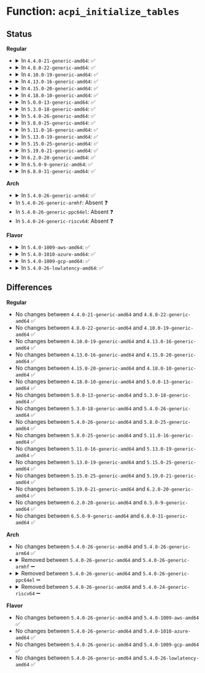 # Function: <code>acpi_initialize_tables</code>

## Status
<b>Regular</b>
<ul>
<li>
<details>
<summary>In <code>4.4.0-21-generic-amd64</code>: ✅</summary>

```c
acpi_status acpi_initialize_tables(struct acpi_table_desc * initial_table_array, u32 initial_table_count, u8 allow_resize)
```

```json
{
  "name": "acpi_initialize_tables",
  "collision_type": "Unique Global",
  "inline_type": "No",
  "funcs": [
    {
      "addr": 18446744071595240207,
      "name": "acpi_initialize_tables",
      "external": true,
      "loc": "drivers/acpi/acpica/tbxface.c:102",
      "file": "drivers/acpi/acpica/tbxface.c",
      "inline": "seen, unknown",
      "caller_inline": [],
      "caller_func": [
        "drivers/acpi/tables.c:acpi_table_init"
      ]
    }
  ],
  "symbols": [
    {
      "addr": 18446744071595240207,
      "name": "acpi_initialize_tables",
      "section": ".init.text",
      "bind": "STB_GLOBAL",
      "size": 89
    }
  ]
}
```
</details>
</li>
<li>
<details>
<summary>In <code>4.8.0-22-generic-amd64</code>: ✅</summary>

```c
acpi_status acpi_initialize_tables(struct acpi_table_desc * initial_table_array, u32 initial_table_count, u8 allow_resize)
```

```json
{
  "name": "acpi_initialize_tables",
  "collision_type": "Unique Global",
  "inline_type": "No",
  "funcs": [
    {
      "addr": 18446744071595421228,
      "name": "acpi_initialize_tables",
      "external": true,
      "loc": "drivers/acpi/acpica/tbxface.c:102",
      "file": "drivers/acpi/acpica/tbxface.c",
      "inline": "seen, unknown",
      "caller_inline": [],
      "caller_func": [
        "drivers/acpi/tables.c:acpi_table_init"
      ]
    }
  ],
  "symbols": [
    {
      "addr": 18446744071595421228,
      "name": "acpi_initialize_tables",
      "section": ".init.text",
      "bind": "STB_GLOBAL",
      "size": 86
    }
  ]
}
```
</details>
</li>
<li>
<details>
<summary>In <code>4.10.0-19-generic-amd64</code>: ✅</summary>

```c
acpi_status acpi_initialize_tables(struct acpi_table_desc * initial_table_array, u32 initial_table_count, u8 allow_resize)
```

```json
{
  "name": "acpi_initialize_tables",
  "collision_type": "Unique Global",
  "inline_type": "No",
  "funcs": [
    {
      "addr": 18446744071595672675,
      "name": "acpi_initialize_tables",
      "external": true,
      "loc": "drivers/acpi/acpica/tbxface.c:102",
      "file": "drivers/acpi/acpica/tbxface.c",
      "inline": "seen, unknown",
      "caller_inline": [],
      "caller_func": [
        "drivers/acpi/tables.c:acpi_table_init"
      ]
    }
  ],
  "symbols": [
    {
      "addr": 18446744071595672675,
      "name": "acpi_initialize_tables",
      "section": ".init.text",
      "bind": "STB_GLOBAL",
      "size": 86
    }
  ]
}
```
</details>
</li>
<li>
<details>
<summary>In <code>4.13.0-16-generic-amd64</code>: ✅</summary>

```c
acpi_status acpi_initialize_tables(struct acpi_table_desc * initial_table_array, u32 initial_table_count, u8 allow_resize)
```

```json
{
  "name": "acpi_initialize_tables",
  "collision_type": "Unique Global",
  "inline_type": "No",
  "funcs": [
    {
      "addr": 18446744071596596358,
      "name": "acpi_initialize_tables",
      "external": true,
      "loc": "drivers/acpi/acpica/tbxface.c:102",
      "file": "drivers/acpi/acpica/tbxface.c",
      "inline": "seen, unknown",
      "caller_inline": [],
      "caller_func": [
        "drivers/acpi/tables.c:acpi_table_init"
      ]
    }
  ],
  "symbols": [
    {
      "addr": 18446744071596596358,
      "name": "acpi_initialize_tables",
      "section": ".init.text",
      "bind": "STB_GLOBAL",
      "size": 91
    }
  ]
}
```
</details>
</li>
<li>
<details>
<summary>In <code>4.15.0-20-generic-amd64</code>: ✅</summary>

```c
acpi_status acpi_initialize_tables(struct acpi_table_desc * initial_table_array, u32 initial_table_count, u8 allow_resize)
```

```json
{
  "name": "acpi_initialize_tables",
  "collision_type": "Unique Global",
  "inline_type": "No",
  "funcs": [
    {
      "addr": 18446744071602925035,
      "name": "acpi_initialize_tables",
      "external": true,
      "loc": "drivers/acpi/acpica/tbxface.c:102",
      "file": "drivers/acpi/acpica/tbxface.c",
      "inline": "seen, unknown",
      "caller_inline": [],
      "caller_func": [
        "drivers/acpi/tables.c:acpi_table_init"
      ]
    }
  ],
  "symbols": [
    {
      "addr": 18446744071602925035,
      "name": "acpi_initialize_tables",
      "section": ".init.text",
      "bind": "STB_GLOBAL",
      "size": 253
    }
  ]
}
```
</details>
</li>
<li>
<details>
<summary>In <code>4.18.0-10-generic-amd64</code>: ✅</summary>

```c
acpi_status acpi_initialize_tables(struct acpi_table_desc * initial_table_array, u32 initial_table_count, u8 allow_resize)
```

```json
{
  "name": "acpi_initialize_tables",
  "collision_type": "Unique Global",
  "inline_type": "No",
  "funcs": [
    {
      "addr": 18446744071603097168,
      "name": "acpi_initialize_tables",
      "external": true,
      "loc": "drivers/acpi/acpica/tbxface.c:68",
      "file": "drivers/acpi/acpica/tbxface.c",
      "inline": "seen, unknown",
      "caller_inline": [],
      "caller_func": [
        "drivers/acpi/tables.c:acpi_table_init"
      ]
    }
  ],
  "symbols": [
    {
      "addr": 18446744071603097168,
      "name": "acpi_initialize_tables",
      "section": ".init.text",
      "bind": "STB_GLOBAL",
      "size": 253
    }
  ]
}
```
</details>
</li>
<li>
<details>
<summary>In <code>5.0.0-13-generic-amd64</code>: ✅</summary>

```c
acpi_status acpi_initialize_tables(struct acpi_table_desc * initial_table_array, u32 initial_table_count, u8 allow_resize)
```

```json
{
  "name": "acpi_initialize_tables",
  "collision_type": "Unique Global",
  "inline_type": "No",
  "funcs": [
    {
      "addr": 18446744071604899692,
      "name": "acpi_initialize_tables",
      "external": true,
      "loc": "drivers/acpi/acpica/tbxface.c:68",
      "file": "drivers/acpi/acpica/tbxface.c",
      "inline": "seen, unknown",
      "caller_inline": [],
      "caller_func": [
        "drivers/acpi/tables.c:acpi_table_init"
      ]
    }
  ],
  "symbols": [
    {
      "addr": 18446744071604899692,
      "name": "acpi_initialize_tables",
      "section": ".init.text",
      "bind": "STB_GLOBAL",
      "size": 253
    }
  ]
}
```
</details>
</li>
<li>
<details>
<summary>In <code>5.3.0-18-generic-amd64</code>: ✅</summary>

```c
acpi_status acpi_initialize_tables(struct acpi_table_desc * initial_table_array, u32 initial_table_count, u8 allow_resize)
```

```json
{
  "name": "acpi_initialize_tables",
  "collision_type": "Unique Global",
  "inline_type": "No",
  "funcs": [
    {
      "addr": 18446744071605005789,
      "name": "acpi_initialize_tables",
      "external": true,
      "loc": "drivers/acpi/acpica/tbxface.c:68",
      "file": "drivers/acpi/acpica/tbxface.c",
      "inline": "seen, unknown",
      "caller_inline": [],
      "caller_func": [
        "drivers/acpi/tables.c:acpi_table_init"
      ]
    }
  ],
  "symbols": [
    {
      "addr": 18446744071605005789,
      "name": "acpi_initialize_tables",
      "section": ".init.text",
      "bind": "STB_GLOBAL",
      "size": 250
    }
  ]
}
```
</details>
</li>
<li>
<details>
<summary>In <code>5.4.0-26-generic-amd64</code>: ✅</summary>

```c
acpi_status acpi_initialize_tables(struct acpi_table_desc * initial_table_array, u32 initial_table_count, u8 allow_resize)
```

```json
{
  "name": "acpi_initialize_tables",
  "collision_type": "Unique Global",
  "inline_type": "No",
  "funcs": [
    {
      "addr": 18446744071605043175,
      "name": "acpi_initialize_tables",
      "external": true,
      "loc": "drivers/acpi/acpica/tbxface.c:68",
      "file": "drivers/acpi/acpica/tbxface.c",
      "inline": "seen, unknown",
      "caller_inline": [],
      "caller_func": [
        "drivers/acpi/tables.c:acpi_table_init"
      ]
    }
  ],
  "symbols": [
    {
      "addr": 18446744071605043175,
      "name": "acpi_initialize_tables",
      "section": ".init.text",
      "bind": "STB_GLOBAL",
      "size": 250
    }
  ]
}
```
</details>
</li>
<li>
<details>
<summary>In <code>5.8.0-25-generic-amd64</code>: ✅</summary>

```c
acpi_status acpi_initialize_tables(struct acpi_table_desc * initial_table_array, u32 initial_table_count, u8 allow_resize)
```

```json
{
  "name": "acpi_initialize_tables",
  "collision_type": "Unique Global",
  "inline_type": "No",
  "funcs": [
    {
      "addr": 18446744071609329710,
      "name": "acpi_initialize_tables",
      "external": true,
      "loc": "drivers/acpi/acpica/tbxface.c:68",
      "file": "drivers/acpi/acpica/tbxface.c",
      "inline": "seen, unknown",
      "caller_inline": [],
      "caller_func": [
        "drivers/acpi/tables.c:acpi_table_init"
      ]
    }
  ],
  "symbols": [
    {
      "addr": 18446744071609329710,
      "name": "acpi_initialize_tables",
      "section": ".init.text",
      "bind": "STB_GLOBAL",
      "size": 250
    }
  ]
}
```
</details>
</li>
<li>
<details>
<summary>In <code>5.11.0-16-generic-amd64</code>: ✅</summary>

```c
acpi_status acpi_initialize_tables(struct acpi_table_desc * initial_table_array, u32 initial_table_count, u8 allow_resize)
```

```json
{
  "name": "acpi_initialize_tables",
  "collision_type": "Unique Global",
  "inline_type": "No",
  "funcs": [
    {
      "addr": 18446744071612400386,
      "name": "acpi_initialize_tables",
      "external": true,
      "loc": "drivers/acpi/acpica/tbxface.c:68",
      "file": "drivers/acpi/acpica/tbxface.c",
      "inline": "seen, unknown",
      "caller_inline": [],
      "caller_func": [
        "drivers/acpi/tables.c:acpi_locate_initial_tables"
      ]
    }
  ],
  "symbols": [
    {
      "addr": 18446744071612400386,
      "name": "acpi_initialize_tables",
      "section": ".init.text",
      "bind": "STB_GLOBAL",
      "size": 250
    }
  ]
}
```
</details>
</li>
<li>
<details>
<summary>In <code>5.13.0-19-generic-amd64</code>: ✅</summary>

```c
acpi_status acpi_initialize_tables(struct acpi_table_desc * initial_table_array, u32 initial_table_count, u8 allow_resize)
```

```json
{
  "name": "acpi_initialize_tables",
  "collision_type": "Unique Global",
  "inline_type": "No",
  "funcs": [
    {
      "addr": 18446744071614542827,
      "name": "acpi_initialize_tables",
      "external": true,
      "loc": "drivers/acpi/acpica/tbxface.c:68",
      "file": "drivers/acpi/acpica/tbxface.c",
      "inline": "seen, unknown",
      "caller_inline": [],
      "caller_func": [
        "drivers/acpi/tables.c:acpi_locate_initial_tables"
      ]
    }
  ],
  "symbols": [
    {
      "addr": 18446744071614542827,
      "name": "acpi_initialize_tables",
      "section": ".init.text",
      "bind": "STB_GLOBAL",
      "size": 250
    }
  ]
}
```
</details>
</li>
<li>
<details>
<summary>In <code>5.15.0-25-generic-amd64</code>: ✅</summary>

```c
acpi_status acpi_initialize_tables(struct acpi_table_desc * initial_table_array, u32 initial_table_count, u8 allow_resize)
```

```json
{
  "name": "acpi_initialize_tables",
  "collision_type": "Unique Global",
  "inline_type": "No",
  "funcs": [
    {
      "addr": 18446744071615495008,
      "name": "acpi_initialize_tables",
      "external": true,
      "loc": "drivers/acpi/acpica/tbxface.c:68",
      "file": "drivers/acpi/acpica/tbxface.c",
      "inline": "seen, unknown",
      "caller_inline": [],
      "caller_func": [
        "drivers/acpi/tables.c:acpi_locate_initial_tables"
      ]
    }
  ],
  "symbols": [
    {
      "addr": 18446744071615495008,
      "name": "acpi_initialize_tables",
      "section": ".init.text",
      "bind": "STB_GLOBAL",
      "size": 250
    }
  ]
}
```
</details>
</li>
<li>
<details>
<summary>In <code>5.19.0-21-generic-amd64</code>: ✅</summary>

```c
acpi_status acpi_initialize_tables(struct acpi_table_desc * initial_table_array, u32 initial_table_count, u8 allow_resize)
```

```json
{
  "name": "acpi_initialize_tables",
  "collision_type": "Unique Global",
  "inline_type": "No",
  "funcs": [
    {
      "addr": 18446744071617297743,
      "name": "acpi_initialize_tables",
      "external": true,
      "loc": "drivers/acpi/acpica/tbxface.c:68",
      "file": "drivers/acpi/acpica/tbxface.c",
      "inline": "seen, unknown",
      "caller_inline": [],
      "caller_func": [
        "drivers/acpi/tables.c:acpi_locate_initial_tables"
      ]
    }
  ],
  "symbols": [
    {
      "addr": 18446744071617297743,
      "name": "acpi_initialize_tables",
      "section": ".init.text",
      "bind": "STB_GLOBAL",
      "size": 263
    }
  ]
}
```
</details>
</li>
<li>
<details>
<summary>In <code>6.2.0-20-generic-amd64</code>: ✅</summary>

```c
acpi_status acpi_initialize_tables(struct acpi_table_desc * initial_table_array, u32 initial_table_count, u8 allow_resize)
```

```json
{
  "name": "acpi_initialize_tables",
  "collision_type": "Unique Global",
  "inline_type": "No",
  "funcs": [
    {
      "addr": 18446744071628014176,
      "name": "acpi_initialize_tables",
      "external": true,
      "loc": "drivers/acpi/acpica/tbxface.c:68",
      "file": "drivers/acpi/acpica/tbxface.c",
      "inline": "seen, unknown",
      "caller_inline": [],
      "caller_func": [
        "drivers/acpi/tables.c:acpi_locate_initial_tables"
      ]
    }
  ],
  "symbols": [
    {
      "addr": 18446744071628014176,
      "name": "acpi_initialize_tables",
      "section": ".init.text",
      "bind": "STB_GLOBAL",
      "size": 312
    }
  ]
}
```
</details>
</li>
<li>
<details>
<summary>In <code>6.5.0-9-generic-amd64</code>: ✅</summary>

```c
acpi_status acpi_initialize_tables(struct acpi_table_desc * initial_table_array, u32 initial_table_count, u8 allow_resize)
```

```json
{
  "name": "acpi_initialize_tables",
  "collision_type": "Unique Global",
  "inline_type": "No",
  "funcs": [
    {
      "addr": 18446744071619779648,
      "name": "acpi_initialize_tables",
      "external": true,
      "loc": "drivers/acpi/acpica/tbxface.c:68",
      "file": "drivers/acpi/acpica/tbxface.c",
      "inline": "seen, unknown",
      "caller_inline": [],
      "caller_func": [
        "drivers/acpi/tables.c:acpi_locate_initial_tables"
      ]
    }
  ],
  "symbols": [
    {
      "addr": 18446744071619779648,
      "name": "acpi_initialize_tables",
      "section": ".init.text",
      "bind": "STB_GLOBAL",
      "size": 312
    }
  ]
}
```
</details>
</li>
<li>
<details>
<summary>In <code>6.8.0-31-generic-amd64</code>: ✅</summary>

```c
acpi_status acpi_initialize_tables(struct acpi_table_desc * initial_table_array, u32 initial_table_count, u8 allow_resize)
```

```json
{
  "name": "acpi_initialize_tables",
  "collision_type": "Unique Global",
  "inline_type": "No",
  "funcs": [
    {
      "addr": 18446744071622086864,
      "name": "acpi_initialize_tables",
      "external": true,
      "loc": "drivers/acpi/acpica/tbxface.c:68",
      "file": "drivers/acpi/acpica/tbxface.c",
      "inline": "seen, unknown",
      "caller_inline": [],
      "caller_func": [
        "drivers/acpi/tables.c:acpi_locate_initial_tables"
      ]
    }
  ],
  "symbols": [
    {
      "addr": 18446744071622086864,
      "name": "acpi_initialize_tables",
      "section": ".init.text",
      "bind": "STB_GLOBAL",
      "size": 312
    }
  ]
}
```
</details>
</li>
</ul>
<b>Arch</b>
<ul>
<li>
<details>
<summary>In <code>5.4.0-26-generic-arm64</code>: ✅</summary>

```c
acpi_status acpi_initialize_tables(struct acpi_table_desc * initial_table_array, u32 initial_table_count, u8 allow_resize)
```

```json
{
  "name": "acpi_initialize_tables",
  "collision_type": "Unique Global",
  "inline_type": "No",
  "funcs": [
    {
      "addr": 18446603336511123324,
      "name": "acpi_initialize_tables",
      "external": true,
      "loc": "drivers/acpi/acpica/tbxface.c:68",
      "file": "drivers/acpi/acpica/tbxface.c",
      "inline": "seen, unknown",
      "caller_inline": [],
      "caller_func": [
        "drivers/acpi/tables.c:acpi_table_init"
      ]
    }
  ],
  "symbols": [
    {
      "addr": 18446603336511123324,
      "name": "acpi_initialize_tables",
      "section": ".init.text",
      "bind": "STB_GLOBAL",
      "size": 140
    }
  ]
}
```
</details>
</li>
<li>
In <code>5.4.0-26-generic-armhf</code>: Absent ❓
</li>
<li>
In <code>5.4.0-26-generic-ppc64el</code>: Absent ❓
</li>
<li>
In <code>5.4.0-24-generic-riscv64</code>: Absent ❓
</li>
</ul>
<b>Flavor</b>
<ul>
<li>
<details>
<summary>In <code>5.4.0-1009-aws-amd64</code>: ✅</summary>

```c
acpi_status acpi_initialize_tables(struct acpi_table_desc * initial_table_array, u32 initial_table_count, u8 allow_resize)
```

```json
{
  "name": "acpi_initialize_tables",
  "collision_type": "Unique Global",
  "inline_type": "No",
  "funcs": [
    {
      "addr": 18446744071604947753,
      "name": "acpi_initialize_tables",
      "external": true,
      "loc": "drivers/acpi/acpica/tbxface.c:68",
      "file": "drivers/acpi/acpica/tbxface.c",
      "inline": "seen, unknown",
      "caller_inline": [],
      "caller_func": [
        "drivers/acpi/tables.c:acpi_table_init"
      ]
    }
  ],
  "symbols": [
    {
      "addr": 18446744071604947753,
      "name": "acpi_initialize_tables",
      "section": ".init.text",
      "bind": "STB_GLOBAL",
      "size": 91
    }
  ]
}
```
</details>
</li>
<li>
<details>
<summary>In <code>5.4.0-1010-azure-amd64</code>: ✅</summary>

```c
acpi_status acpi_initialize_tables(struct acpi_table_desc * initial_table_array, u32 initial_table_count, u8 allow_resize)
```

```json
{
  "name": "acpi_initialize_tables",
  "collision_type": "Unique Global",
  "inline_type": "No",
  "funcs": [
    {
      "addr": 18446744071604915152,
      "name": "acpi_initialize_tables",
      "external": true,
      "loc": "drivers/acpi/acpica/tbxface.c:68",
      "file": "drivers/acpi/acpica/tbxface.c",
      "inline": "seen, unknown",
      "caller_inline": [],
      "caller_func": [
        "drivers/acpi/tables.c:acpi_table_init"
      ]
    }
  ],
  "symbols": [
    {
      "addr": 18446744071604915152,
      "name": "acpi_initialize_tables",
      "section": ".init.text",
      "bind": "STB_GLOBAL",
      "size": 91
    }
  ]
}
```
</details>
</li>
<li>
<details>
<summary>In <code>5.4.0-1009-gcp-amd64</code>: ✅</summary>

```c
acpi_status acpi_initialize_tables(struct acpi_table_desc * initial_table_array, u32 initial_table_count, u8 allow_resize)
```

```json
{
  "name": "acpi_initialize_tables",
  "collision_type": "Unique Global",
  "inline_type": "No",
  "funcs": [
    {
      "addr": 18446744071605025763,
      "name": "acpi_initialize_tables",
      "external": true,
      "loc": "drivers/acpi/acpica/tbxface.c:68",
      "file": "drivers/acpi/acpica/tbxface.c",
      "inline": "seen, unknown",
      "caller_inline": [],
      "caller_func": [
        "drivers/acpi/tables.c:acpi_table_init"
      ]
    }
  ],
  "symbols": [
    {
      "addr": 18446744071605025763,
      "name": "acpi_initialize_tables",
      "section": ".init.text",
      "bind": "STB_GLOBAL",
      "size": 250
    }
  ]
}
```
</details>
</li>
<li>
<details>
<summary>In <code>5.4.0-26-lowlatency-amd64</code>: ✅</summary>

```c
acpi_status acpi_initialize_tables(struct acpi_table_desc * initial_table_array, u32 initial_table_count, u8 allow_resize)
```

```json
{
  "name": "acpi_initialize_tables",
  "collision_type": "Unique Global",
  "inline_type": "No",
  "funcs": [
    {
      "addr": 18446744071605047355,
      "name": "acpi_initialize_tables",
      "external": true,
      "loc": "drivers/acpi/acpica/tbxface.c:68",
      "file": "drivers/acpi/acpica/tbxface.c",
      "inline": "seen, unknown",
      "caller_inline": [],
      "caller_func": [
        "drivers/acpi/tables.c:acpi_table_init"
      ]
    }
  ],
  "symbols": [
    {
      "addr": 18446744071605047355,
      "name": "acpi_initialize_tables",
      "section": ".init.text",
      "bind": "STB_GLOBAL",
      "size": 250
    }
  ]
}
```
</details>
</li>
</ul>

## Differences
<b>Regular</b>
<ul>
<li>
No changes between <code>4.4.0-21-generic-amd64</code> and <code>4.8.0-22-generic-amd64</code> ✅
</li>
<li>
No changes between <code>4.8.0-22-generic-amd64</code> and <code>4.10.0-19-generic-amd64</code> ✅
</li>
<li>
No changes between <code>4.10.0-19-generic-amd64</code> and <code>4.13.0-16-generic-amd64</code> ✅
</li>
<li>
No changes between <code>4.13.0-16-generic-amd64</code> and <code>4.15.0-20-generic-amd64</code> ✅
</li>
<li>
No changes between <code>4.15.0-20-generic-amd64</code> and <code>4.18.0-10-generic-amd64</code> ✅
</li>
<li>
No changes between <code>4.18.0-10-generic-amd64</code> and <code>5.0.0-13-generic-amd64</code> ✅
</li>
<li>
No changes between <code>5.0.0-13-generic-amd64</code> and <code>5.3.0-18-generic-amd64</code> ✅
</li>
<li>
No changes between <code>5.3.0-18-generic-amd64</code> and <code>5.4.0-26-generic-amd64</code> ✅
</li>
<li>
No changes between <code>5.4.0-26-generic-amd64</code> and <code>5.8.0-25-generic-amd64</code> ✅
</li>
<li>
No changes between <code>5.8.0-25-generic-amd64</code> and <code>5.11.0-16-generic-amd64</code> ✅
</li>
<li>
No changes between <code>5.11.0-16-generic-amd64</code> and <code>5.13.0-19-generic-amd64</code> ✅
</li>
<li>
No changes between <code>5.13.0-19-generic-amd64</code> and <code>5.15.0-25-generic-amd64</code> ✅
</li>
<li>
No changes between <code>5.15.0-25-generic-amd64</code> and <code>5.19.0-21-generic-amd64</code> ✅
</li>
<li>
No changes between <code>5.19.0-21-generic-amd64</code> and <code>6.2.0-20-generic-amd64</code> ✅
</li>
<li>
No changes between <code>6.2.0-20-generic-amd64</code> and <code>6.5.0-9-generic-amd64</code> ✅
</li>
<li>
No changes between <code>6.5.0-9-generic-amd64</code> and <code>6.8.0-31-generic-amd64</code> ✅
</li>
</ul>
<b>Arch</b>
<ul>
<li>
No changes between <code>5.4.0-26-generic-amd64</code> and <code>5.4.0-26-generic-arm64</code> ✅
</li>
<li>
<details>
<summary>Removed between <code>5.4.0-26-generic-amd64</code> and <code>5.4.0-26-generic-armhf</code> ➖</summary>

```c
acpi_status acpi_initialize_tables(struct acpi_table_desc * initial_table_array, u32 initial_table_count, u8 allow_resize)
```
</details>
</li>
<li>
<details>
<summary>Removed between <code>5.4.0-26-generic-amd64</code> and <code>5.4.0-26-generic-ppc64el</code> ➖</summary>

```c
acpi_status acpi_initialize_tables(struct acpi_table_desc * initial_table_array, u32 initial_table_count, u8 allow_resize)
```
</details>
</li>
<li>
<details>
<summary>Removed between <code>5.4.0-26-generic-amd64</code> and <code>5.4.0-24-generic-riscv64</code> ➖</summary>

```c
acpi_status acpi_initialize_tables(struct acpi_table_desc * initial_table_array, u32 initial_table_count, u8 allow_resize)
```
</details>
</li>
</ul>
<b>Flavor</b>
<ul>
<li>
No changes between <code>5.4.0-26-generic-amd64</code> and <code>5.4.0-1009-aws-amd64</code> ✅
</li>
<li>
No changes between <code>5.4.0-26-generic-amd64</code> and <code>5.4.0-1010-azure-amd64</code> ✅
</li>
<li>
No changes between <code>5.4.0-26-generic-amd64</code> and <code>5.4.0-1009-gcp-amd64</code> ✅
</li>
<li>
No changes between <code>5.4.0-26-generic-amd64</code> and <code>5.4.0-26-lowlatency-amd64</code> ✅
</li>
</ul>

